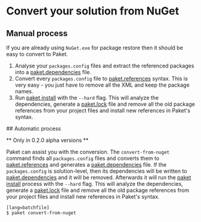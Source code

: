 # Convert your solution from NuGet

## Manual process

If you are already using `NuGet.exe` for package restore then it should be easy to convert to Paket.

1. Analyse your `packages.config` files and extract the referenced packages into a [paket.dependencies](dependencies_file.html) file.
2. Convert every `packages.config` file to [paket.references](references_files.html) syntax. This is very easy - you just have to remove all the XML and keep the package names.
3. Run [paket install](paket_install.html) with the `--hard` flag. This will analyze the dependencies, generate a [paket.lock](lock_file.html) file and remove all the old package references from your project files and install new references in Paket's syntax.

<div id="automatic"></div>
## Automatic process

** Only in 0.2.0 alpha versions **

Paket can assist you with the conversion. The `convert-from-nuget` command finds all `packages.config` files and converts them to [paket.references](references_files.html) and generates a [paket.dependencies](dependencies_file.html) file. 
If the `packages.config` is solution-level, then its dependencies will be written to [paket.dependencies](dependencies_file.html) and it will be removed.
Afterwards it will run the [paket install](paket_install.html) process with the `--hard` flag. This will analyze the dependencies, generate a [paket.lock](lock_file.html) file and remove all the old package references from your project files and install new references in Paket's syntax.

    [lang=batchfile]
    $ paket convert-from-nuget
